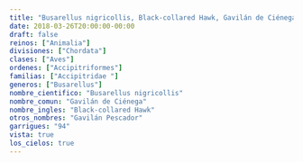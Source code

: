 ```yaml
---
title: "Busarellus nigricollis, Black-collared Hawk, Gavilán de Ciénega"
date: 2018-03-26T20:00:00-00:00
draft: false
reinos: ["Animalia"]
divisiones: ["Chordata"]
clases: ["Aves"]
ordenes: ["Accipitriformes"]
familias: ["Accipitridae "]
generos: ["Busarellus"]
nombre_cientifico: "Busarellus nigricollis"
nombre_comun: "Gavilán de Ciénega"
nombre_ingles: "Black-collared Hawk"
otros_nombres: "Gavilán Pescador"
garrigues: "94"
vista: true
los_cielos: true
---
```

